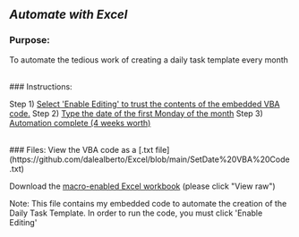 ## *Automate with Excel*

### Purpose: 
To automate the tedious work of creating a daily task template every month

<br>
### Instructions:

<br>

Step 1) [Select 'Enable Editing' to trust the contents of the embedded VBA code.](https://github.com/dalealberto/Excel/blob/main/EnableEditing.png)
Step 2) [Type the date of the first Monday of the month](https://github.com/dalealberto/Excel/blob/main/ClickAutomateButton.png)
Step 3) [Automation complete (4 weeks worth)](https://github.com/dalealberto/Excel/blob/main/AutomationComplete.png)<br>

<br>
### Files:
View the VBA code as a [.txt file](https://github.com/dalealberto/Excel/blob/main/SetDate%20VBA%20Code.txt)

Download the [macro-enabled Excel workbook](https://github.com/dalealberto/Excel/blob/main/Daily%20Task%20Template%20For%20Work.xlsm) (please click "View raw")

Note: This file contains my embedded code to automate the creation of the Daily Task Template. In order to run the code, you must click 'Enable Editing'





